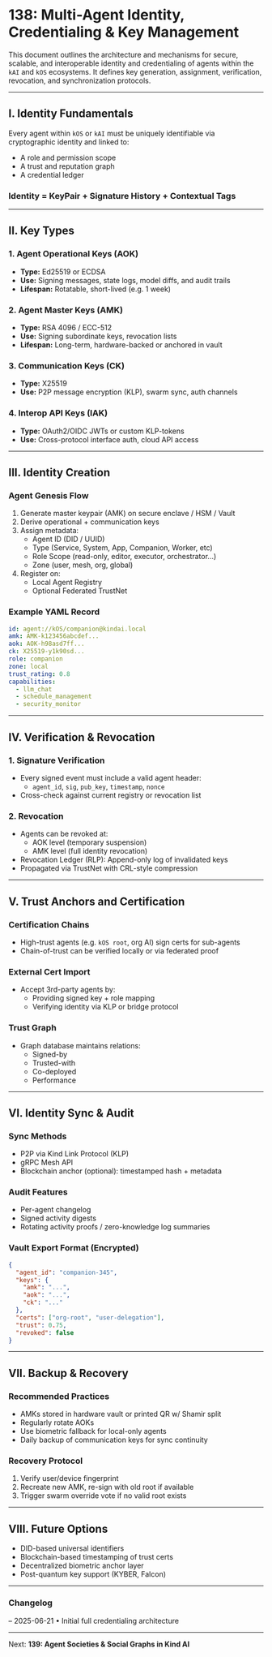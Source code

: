 # 138: Multi-Agent Identity, Credentialing & Key Management

This document outlines the architecture and mechanisms for secure, scalable, and interoperable identity and credentialing of agents within the `kAI` and `kOS` ecosystems. It defines key generation, assignment, verification, revocation, and synchronization protocols.

---

## I. Identity Fundamentals

Every agent within `kOS` or `kAI` must be uniquely identifiable via cryptographic identity and linked to:

- A role and permission scope
- A trust and reputation graph
- A credential ledger

### Identity = KeyPair + Signature History + Contextual Tags

---

## II. Key Types

### 1. Agent Operational Keys (AOK)

- **Type:** Ed25519 or ECDSA
- **Use:** Signing messages, state logs, model diffs, and audit trails
- **Lifespan:** Rotatable, short-lived (e.g. 1 week)

### 2. Agent Master Keys (AMK)

- **Type:** RSA 4096 / ECC-512
- **Use:** Signing subordinate keys, revocation lists
- **Lifespan:** Long-term, hardware-backed or anchored in vault

### 3. Communication Keys (CK)

- **Type:** X25519
- **Use:** P2P message encryption (KLP), swarm sync, auth channels

### 4. Interop API Keys (IAK)

- **Type:** OAuth2/OIDC JWTs or custom KLP-tokens
- **Use:** Cross-protocol interface auth, cloud API access

---

## III. Identity Creation

### Agent Genesis Flow

1. Generate master keypair (AMK) on secure enclave / HSM / Vault
2. Derive operational + communication keys
3. Assign metadata:
   - Agent ID (DID / UUID)
   - Type (Service, System, App, Companion, Worker, etc)
   - Role Scope (read-only, editor, executor, orchestrator...)
   - Zone (user, mesh, org, global)
4. Register on:
   - Local Agent Registry
   - Optional Federated TrustNet

### Example YAML Record

```yaml
id: agent://kOS/companion@kindai.local
amk: AMK-k123456abcdef...
aok: AOK-h98asd7ff...
ck: X25519-y1k90sd...
role: companion
zone: local
trust_rating: 0.8
capabilities:
  - llm_chat
  - schedule_management
  - security_monitor
```

---

## IV. Verification & Revocation

### 1. Signature Verification

- Every signed event must include a valid agent header:
  - `agent_id`, `sig`, `pub_key`, `timestamp`, `nonce`
- Cross-check against current registry or revocation list

### 2. Revocation

- Agents can be revoked at:
  - AOK level (temporary suspension)
  - AMK level (full identity revocation)
- Revocation Ledger (RLP): Append-only log of invalidated keys
- Propagated via TrustNet with CRL-style compression

---

## V. Trust Anchors and Certification

### Certification Chains

- High-trust agents (e.g. `kOS root`, org AI) sign certs for sub-agents
- Chain-of-trust can be verified locally or via federated proof

### External Cert Import

- Accept 3rd-party agents by:
  - Providing signed key + role mapping
  - Verifying identity via KLP or bridge protocol

### Trust Graph

- Graph database maintains relations:
  - Signed-by
  - Trusted-with
  - Co-deployed
  - Performance

---

## VI. Identity Sync & Audit

### Sync Methods

- P2P via Kind Link Protocol (KLP)
- gRPC Mesh API
- Blockchain anchor (optional): timestamped hash + metadata

### Audit Features

- Per-agent changelog
- Signed activity digests
- Rotating activity proofs / zero-knowledge log summaries

### Vault Export Format (Encrypted)

```json
{
  "agent_id": "companion-345",
  "keys": {
    "amk": "...",
    "aok": "...",
    "ck": "..."
  },
  "certs": ["org-root", "user-delegation"],
  "trust": 0.75,
  "revoked": false
}
```

---

## VII. Backup & Recovery

### Recommended Practices

- AMKs stored in hardware vault or printed QR w/ Shamir split
- Regularly rotate AOKs
- Use biometric fallback for local-only agents
- Daily backup of communication keys for sync continuity

### Recovery Protocol

1. Verify user/device fingerprint
2. Recreate new AMK, re-sign with old root if available
3. Trigger swarm override vote if no valid root exists

---

## VIII. Future Options

- DID-based universal identifiers
- Blockchain-based timestamping of trust certs
- Decentralized biometric anchor layer
- Post-quantum key support (KYBER, Falcon)

---

### Changelog

– 2025-06-21 • Initial full credentialing architecture

---

Next: **139: Agent Societies & Social Graphs in Kind AI**

